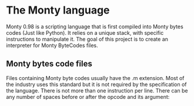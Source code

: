 # The Monty language
Monty 0.98 is a scripting language that is first compiled into Monty bytes codes (Just like Python). It relies on a unique stack, with specific instructions to manipulate it. The goal of this project is to create an interpreter for Monty ByteCodes files.

## Monty bytes code files
Files containing Monty byte codes usually have the .m extension. Most of the industry uses this standard but it is not required by the specification of the language. There is not more than one instruction per line. There can be any number of spaces before or after the opcode and its argument:
